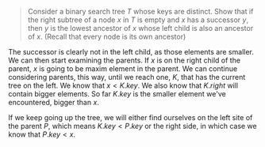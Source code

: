 > Consider a binary search tree $T$ whose keys are distinct. Show that if the
> right subtree of a node $x$ in $T$ is empty and $x$ has a successor $y$, then
> $y$ is the lowest ancestor of $x$ whose left child is also an ancestor of $x$.
> (Recall that every node is its own ancestor)

The successor is clearly not in the left child, as those elements are smaller.
We can then start examining the parents. If $x$ is on the right child of the
parent, $x$ is going to be maxim element in the parent. We can continue
considering parents, this way, until we reach one, $K$, that has the current
tree on the left. We know that $x < K.key$. We also know that $K.right$ will
contain bigger elements. So far $K.key$ is the smaller element we've
encountered, bigger than $x$.

If we keep going up the tree, we will either find ourselves on the left site of
the parent $P$, which means $K.key < P.key$ or the right side, in which case we
know that $P.key < x$.
